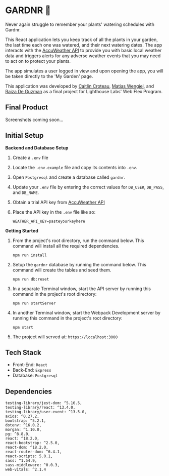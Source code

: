 GARDNR 🍃
=========
Never again struggle to remember your plants' watering schedules with Gardnr.

This React application lets you keep track of all the plants in your garden, the last time each one was watered, and their next watering dates. The app interacts with the [AccuWeather API](https://developer.accuweather.com/) to provide you with basic local weather data and triggers alerts for any adverse weather events that you may need to act on to protect your plants.

The app simulates a user logged in view and upon opening the app, you will be taken directly to the 'My Garden' page.

This application was developed by [Caitlin Croteau](https://github.com/caitlincroteau), [Matias Wengiel](https://github.com/MatiasWengiel), and [Raiza De Guzman](https://github.com/Raiza-D) as a final project for Lighthouse Labs' Web Flex Program.

## Final Product

Screenshots coming soon...

## Initial Setup
**Backend and Database Setup**

1. Create a ```.env``` file

2. Locate the ```.env.example``` file and copy its contents into ```.env```.

3. Open ```Postgresql``` and create a database called ```gardnr```.

4. Update your ```.env``` file by entering the correct values for ```DB_USER```, ```DB_PASS```, and ```DB_NAME```.

4. Obtain a trial API key from [AccuWeather API](https://developer.accuweather.com/)

5. Place the API key in the ```.env``` file like so:

    ```WEATHER_API_KEY=pasteyourkeyhere```

**Getting Started**

1. From the project's root directory, run the command below. This command will install all the required dependencies.

    ```npm run install```

2. Setup the ```gardnr``` database by running the command below. This command will create the tables and seed them.

    ```npm run db:reset```

3. In a separate Terminal window, start the API server by running this command in the project's root directory:

    ```npm run startServer```

4. In another Terminal window, start the Webpack Development server by running this command in the project's root directory:

    ```npm start```

5. The project will served at: ```https://localhost:3000```

## Tech Stack
- Front-End: ```React```
- Back-End: ```Express```
- Database: ```Postgresql```

## Dependencies
```
testing-library/jest-dom: ^5.16.5,
testing-library/react: ^13.4.0,
testing-library/user-event: ^13.5.0,
axios: ^0.27.2,
bootstrap: ^5.2.1,
dotenv: ^16.0.2,
morgan: ^1.10.0,
pg: ^8.8.0,
react: ^18.2.0,
react-bootstrap: ^2.5.0,
react-dom: ^18.2.0,
react-router-dom: ^6.4.1,
react-scripts: 5.0.1,
sass: ^1.54.9,
sass-middleware: ^0.0.3,
web-vitals: ^2.1.4
```